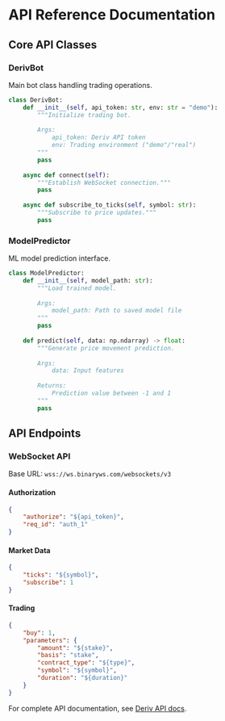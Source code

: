 # API Reference Documentation

## Core API Classes

### DerivBot
Main bot class handling trading operations.

```python
class DerivBot:
    def __init__(self, api_token: str, env: str = "demo"):
        """Initialize trading bot.
        
        Args:
            api_token: Deriv API token
            env: Trading environment ("demo"/"real")
        """
        pass
        
    async def connect(self):
        """Establish WebSocket connection."""
        pass
        
    async def subscribe_to_ticks(self, symbol: str):
        """Subscribe to price updates."""
        pass
```

### ModelPredictor 
ML model prediction interface.

```python
class ModelPredictor:
    def __init__(self, model_path: str):
        """Load trained model.
        
        Args:
            model_path: Path to saved model file
        """
        pass
        
    def predict(self, data: np.ndarray) -> float:
        """Generate price movement prediction.
        
        Args:
            data: Input features
            
        Returns:
            Prediction value between -1 and 1
        """
        pass
```

## API Endpoints

### WebSocket API

Base URL: `wss://ws.binaryws.com/websockets/v3`

#### Authorization
```json
{
    "authorize": "${api_token}",
    "req_id": "auth_1" 
}
```

#### Market Data
```json
{
    "ticks": "${symbol}",
    "subscribe": 1
}
```

#### Trading
```json 
{
    "buy": 1,
    "parameters": {
        "amount": "${stake}",
        "basis": "stake",
        "contract_type": "${type}",
        "symbol": "${symbol}",
        "duration": "${duration}"
    }
}
```

For complete API documentation, see [Deriv API docs](https://api.deriv.com/).
